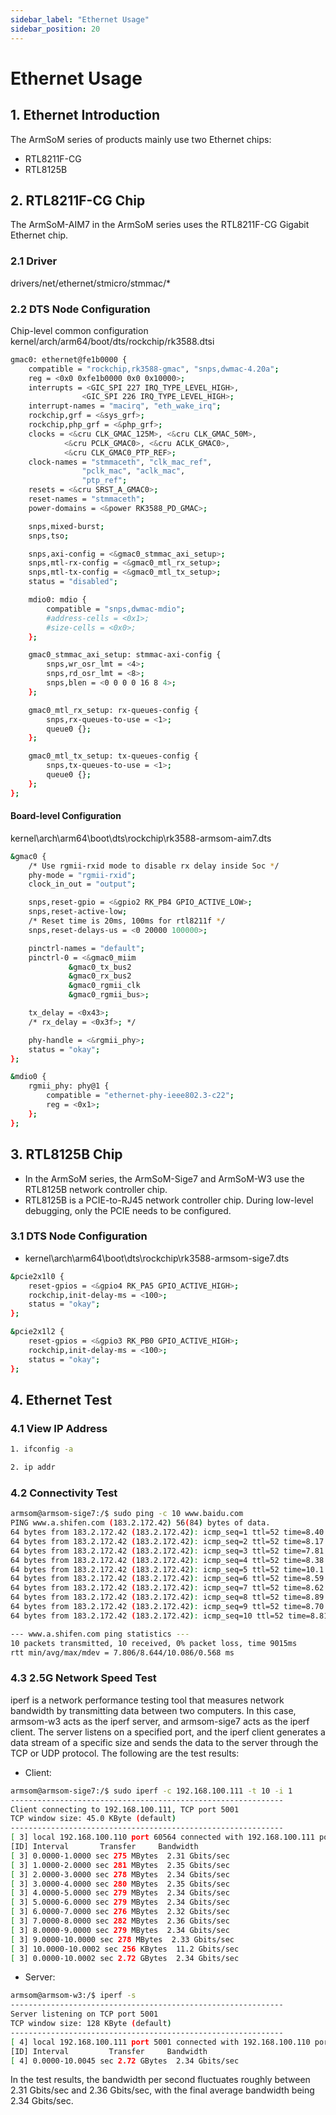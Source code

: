 ```yaml
---
sidebar_label: "Ethernet Usage"
sidebar_position: 20
---
```


# Ethernet Usage

## 1. Ethernet Introduction

The ArmSoM series of products mainly use two Ethernet chips:

- RTL8211F-CG
- RTL8125B

## 2. RTL8211F-CG Chip

The ArmSoM-AIM7 in the ArmSoM series uses the RTL8211F-CG Gigabit Ethernet chip.

### 2.1 Driver

drivers/net/ethernet/stmicro/stmmac/*

### 2.2 DTS Node Configuration 

Chip-level common configuration kernel/arch/arm64/boot/dts/rockchip/rk3588.dtsi

```bash
gmac0: ethernet@fe1b0000 {
    compatible = "rockchip,rk3588-gmac", "snps,dwmac-4.20a";
    reg = <0x0 0xfe1b0000 0x0 0x10000>;
    interrupts = <GIC_SPI 227 IRQ_TYPE_LEVEL_HIGH>,
                <GIC_SPI 226 IRQ_TYPE_LEVEL_HIGH>;
    interrupt-names = "macirq", "eth_wake_irq";
    rockchip,grf = <&sys_grf>;
    rockchip,php_grf = <&php_grf>;
    clocks = <&cru CLK_GMAC_125M>, <&cru CLK_GMAC_50M>,
            <&cru PCLK_GMAC0>, <&cru ACLK_GMAC0>,
            <&cru CLK_GMAC0_PTP_REF>;
    clock-names = "stmmaceth", "clk_mac_ref",
                "pclk_mac", "aclk_mac",
                "ptp_ref";
    resets = <&cru SRST_A_GMAC0>;
    reset-names = "stmmaceth";
    power-domains = <&power RK3588_PD_GMAC>;

    snps,mixed-burst;
    snps,tso;

    snps,axi-config = <&gmac0_stmmac_axi_setup>;
    snps,mtl-rx-config = <&gmac0_mtl_rx_setup>;
    snps,mtl-tx-config = <&gmac0_mtl_tx_setup>;
    status = "disabled";

    mdio0: mdio {
        compatible = "snps,dwmac-mdio";
        #address-cells = <0x1>;
        #size-cells = <0x0>;
    };

    gmac0_stmmac_axi_setup: stmmac-axi-config {
        snps,wr_osr_lmt = <4>;
        snps,rd_osr_lmt = <8>;
        snps,blen = <0 0 0 0 16 8 4>;
    };

    gmac0_mtl_rx_setup: rx-queues-config {
        snps,rx-queues-to-use = <1>;
        queue0 {};
    };

    gmac0_mtl_tx_setup: tx-queues-config {
        snps,tx-queues-to-use = <1>;
        queue0 {};
    };
};
```

#### Board-level Configuration

kernel\arch\arm64\boot\dts\rockchip\rk3588-armsom-aim7.dts

```bash
&gmac0 {
    /* Use rgmii-rxid mode to disable rx delay inside Soc */
    phy-mode = "rgmii-rxid";
    clock_in_out = "output";

    snps,reset-gpio = <&gpio2 RK_PB4 GPIO_ACTIVE_LOW>;
    snps,reset-active-low;
    /* Reset time is 20ms, 100ms for rtl8211f */
    snps,reset-delays-us = <0 20000 100000>;

    pinctrl-names = "default";
    pinctrl-0 = <&gmac0_miim
             &gmac0_tx_bus2
             &gmac0_rx_bus2
             &gmac0_rgmii_clk
             &gmac0_rgmii_bus>;

    tx_delay = <0x43>;
    /* rx_delay = <0x3f>; */

    phy-handle = <&rgmii_phy>;
    status = "okay";
};

&mdio0 {
    rgmii_phy: phy@1 {
        compatible = "ethernet-phy-ieee802.3-c22";
        reg = <0x1>;
    };
};
```

## 3. RTL8125B Chip

- In the ArmSoM series, the ArmSoM-Sige7 and ArmSoM-W3 use the RTL8125B network controller chip.
- RTL8125B is a PCIE-to-RJ45 network controller chip. During low-level debugging, only the PCIE needs to be configured.

### 3.1 DTS Node Configuration

- kernel\arch\arm64\boot\dts\rockchip\rk3588-armsom-sige7.dts

```bash  
&pcie2x1l0 {
    reset-gpios = <&gpio4 RK_PA5 GPIO_ACTIVE_HIGH>;
    rockchip,init-delay-ms = <100>;
    status = "okay";
};

&pcie2x1l2 {
    reset-gpios = <&gpio3 RK_PB0 GPIO_ACTIVE_HIGH>; 
    rockchip,init-delay-ms = <100>;
    status = "okay";
};
```

## 4. Ethernet Test

### 4.1 View IP Address

```bash
1. ifconfig -a
```

```bash 
2. ip addr
```

### 4.2 Connectivity Test

```bash
armsom@armsom-sige7:/$ sudo ping -c 10 www.baidu.com
PING www.a.shifen.com (183.2.172.42) 56(84) bytes of data.
64 bytes from 183.2.172.42 (183.2.172.42): icmp_seq=1 ttl=52 time=8.40 ms
64 bytes from 183.2.172.42 (183.2.172.42): icmp_seq=2 ttl=52 time=8.17 ms
64 bytes from 183.2.172.42 (183.2.172.42): icmp_seq=3 ttl=52 time=7.81 ms
64 bytes from 183.2.172.42 (183.2.172.42): icmp_seq=4 ttl=52 time=8.38 ms
64 bytes from 183.2.172.42 (183.2.172.42): icmp_seq=5 ttl=52 time=10.1 ms
64 bytes from 183.2.172.42 (183.2.172.42): icmp_seq=6 ttl=52 time=8.59 ms
64 bytes from 183.2.172.42 (183.2.172.42): icmp_seq=7 ttl=52 time=8.62 ms
64 bytes from 183.2.172.42 (183.2.172.42): icmp_seq=8 ttl=52 time=8.89 ms
64 bytes from 183.2.172.42 (183.2.172.42): icmp_seq=9 ttl=52 time=8.70 ms
64 bytes from 183.2.172.42 (183.2.172.42): icmp_seq=10 ttl=52 time=8.81 ms

--- www.a.shifen.com ping statistics ---
10 packets transmitted, 10 received, 0% packet loss, time 9015ms
rtt min/avg/max/mdev = 7.806/8.644/10.086/0.568 ms
```

### 4.3 2.5G Network Speed Test

iperf is a network performance testing tool that measures network bandwidth by transmitting data between two computers. In this case, armsom-w3 acts as the iperf server, and armsom-sige7 acts as the iperf client. The server listens on a specified port, and the iperf client generates a data stream of a specific size and sends the data to the server through the TCP or UDP protocol. The following are the test results:

- Client:

```bash
armsom@armsom-sige7:/$ sudo iperf -c 192.168.100.111 -t 10 -i 1
-------------------------------------------------------------
Client connecting to 192.168.100.111, TCP port 5001
TCP window size: 45.0 KByte (default)
-------------------------------------------------------------
[ 3] local 192.168.100.110 port 60564 connected with 192.168.100.111 port 5001
[ID] Interval       Transfer     Bandwidth
[ 3] 0.0000-1.0000 sec 275 MBytes  2.31 Gbits/sec
[ 3] 1.0000-2.0000 sec 281 MBytes  2.35 Gbits/sec
[ 3] 2.0000-3.0000 sec 278 MBytes  2.34 Gbits/sec
[ 3] 3.0000-4.0000 sec 280 MBytes  2.35 Gbits/sec
[ 3] 4.0000-5.0000 sec 279 MBytes  2.34 Gbits/sec
[ 3] 5.0000-6.0000 sec 279 MBytes  2.34 Gbits/sec
[ 3] 6.0000-7.0000 sec 276 MBytes  2.32 Gbits/sec
[ 3] 7.0000-8.0000 sec 282 MBytes  2.36 Gbits/sec
[ 3] 8.0000-9.0000 sec 279 MBytes  2.34 Gbits/sec
[ 3] 9.0000-10.0000 sec 278 MBytes  2.33 Gbits/sec
[ 3] 10.0000-10.0002 sec 256 KBytes  11.2 Gbits/sec
[ 3] 0.0000-10.0002 sec 2.72 GBytes  2.34 Gbits/sec
```

- Server:

```bash
armsom@armsom-w3:/$ iperf -s
-------------------------------------------------------------
Server listening on TCP port 5001
TCP window size: 128 KByte (default)
-------------------------------------------------------------
[ 4] local 192.168.100.111 port 5001 connected with 192.168.100.110 port 60564
[ID] Interval         Transfer     Bandwidth
[ 4] 0.0000-10.0045 sec 2.72 GBytes  2.34 Gbits/sec
```

In the test results, the bandwidth per second fluctuates roughly between 2.31 Gbits/sec and 2.36 Gbits/sec, with the final average bandwidth being 2.34 Gbits/sec.
